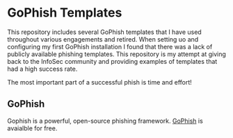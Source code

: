 # GoPhish Templates

This repository includes several GoPhish templates that I have used throughout various engagements and retired. When setting uo and configuring my first GoPhish installation I found that there was a lack of publicly available phishing templates. This repository is my attempt at giving back to the InfoSec community and providing examples of templates that had a high success rate. 

The most important part of a successful phish is time and effort!

## GoPhish 
Gophish is a powerful, open-source phishing framework. [GoPhish](https://getgophish.com) is avaialble for free.


